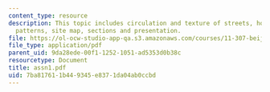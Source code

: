 ```yaml
---
content_type: resource
description: This topic includes circulation and texture of streets, housing and living
  patterns, site map, sections and presentation.
file: https://ol-ocw-studio-app-qa.s3.amazonaws.com/courses/11-307-beijing-urban-design-studio-summer-2006/7ba817611b449345e8371da04ab0ccbd_assn1.pdf
file_type: application/pdf
parent_uid: 9da28ede-00f1-1252-1051-ad5353d0b38c
resourcetype: Document
title: assn1.pdf
uid: 7ba81761-1b44-9345-e837-1da04ab0ccbd
---
```

